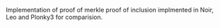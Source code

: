Implementation of proof of merkle proof of inclusion implmented in Noir, Leo and Plonky3 for comparision.
